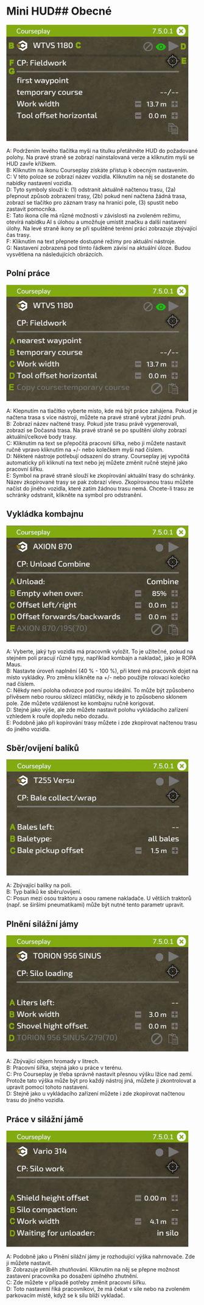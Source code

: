 # Mini HUD## Obecné

![Image](../assets/images/minihudhelp_general_0_0_478_305.png)

  
A: Podržením levého tlačítka myši na titulku přetáhněte HUD do požadované polohy. Na pravé straně se zobrazí nainstalovaná verze a kliknutím myši se HUD zavře křížkem.  
B: Kliknutím na ikonu Courseplay získáte přístup k obecným nastavením.  
C: V této poloze se zobrazí název vozidla. Kliknutím na něj se dostanete do nabídky nastavení vozidla.  
D: Tyto symboly slouží k: (1) odstranit aktuálně načtenou trasu, (2a) přepnout způsob zobrazení trasy, (2b) pokud není načtena žádná trasa, zobrazí se tlačítko pro záznam trasy na hranici pole, (3) spustit nebo zastavit pomocníka.  
E: Tato ikona cíle má různé možnosti v závislosti na zvoleném režimu, otevírá nabídku AI s úlohou a umožňuje umístit značku a další nastavení úlohy. Na levé straně ikony se při spuštěné terénní práci zobrazuje zbývající čas trasy.  
F: Kliknutím na text přepnete dostupné režimy pro aktuální nástroje.  
G: Nastavení zobrazená pod tímto řádkem závisí na aktuální úloze. Budou vysvětlena na následujících obrázcích.  


## Polní práce

![Image](../assets/images/minihudhelp_fieldwork_0_0_478_305.png)

  
A: Klepnutím na tlačítko vyberte místo, kde má být práce zahájena. Pokud je načtena trasa s více nástroji, můžete na pravé straně vybrat jízdní pruh.  
B: Zobrazí název načtené trasy. Pokud jste trasu právě vygenerovali, zobrazí se Dočasná trasa. Na pravé straně se po spuštění úlohy zobrazí aktuální/celkové body trasy.  
C: Kliknutím na text se přepočítá pracovní šířka, nebo ji můžete nastavit ručně vpravo kliknutím na +/- nebo kolečkem myši nad číslem.  
D: Některé nástroje potřebují odsazení do strany. Courseplay jej vypočítá automaticky při kliknutí na text nebo jej můžete změnit ručně stejně jako pracovní šířku.  
E: Symbol na pravé straně slouží ke zkopírování aktuální trasy do schránky. Název zkopírované trasy se pak zobrazí vlevo. Zkopírovanou trasu můžete načíst do jiného vozidla, které zatím žádnou trasu nemá. Chcete-li trasu ze schránky odstranit, klikněte na symbol pro odstranění.  


## Vykládka kombajnu

![Image](../assets/images/minihudhelp_combineunload_0_0_478_305.png)

  
A: Vyberte, jaký typ vozidla má pracovník vyložit. To je užitečné, pokud na stejném poli pracují různé typy, například kombajn a nakladač, jako je ROPA Maus.  
B: Nastavte úroveň naplnění (40 % - 100 %), při které má pracovník dojet na místo vykládky. Pro změnu klikněte na +/- nebo použijte rolovací kolečko nad číslem.  
C: Někdy není poloha odvozce pod rourou ideální. To může být způsobeno přívěsem nebo rourou sklízecí mlátičky, někdy je to způsobeno sklonem pole. Zde můžete vzdálenost ke kombajnu ručně korigovat.  
D: Stejné jako výše, ale zde můžete nastavit polohu vykládacího zařízení vzhledem k rouře dopředu nebo dozadu.  
E: Podobně jako při kopírování trasy můžete i zde zkopírovat načtenou trasu do jiného vozidla.  


## Sběr/ovíjení balíků

![Image](../assets/images/minihudhelp_balecollect_0_0_478_305.png)

  
A: Zbývající balíky na poli.  
B: Typ balíků ke sběru/ovíjení.  
C: Posun mezi osou traktoru a osou ramene nakladače. U větších traktorů (např. se širšími pneumatikami) může být nutné tento parametr upravit.  


## Plnění silážní jámy

![Image](../assets/images/minihudhelp_siloloader_0_0_478_305.png)

  
A: Zbývající objem hromady v litrech.  
B: Pracovní šířka, stejná jako u práce v terénu.  
C: Pro Courseplay je třeba správně nastavit přesnou výšku lžíce nad zemí. Protože tato výška může být pro každý nástroj jiná, můžete ji zkontrolovat a upravit pomocí tohoto nastavení.  
D: Stejně jako u vykládacího zařízení můžete i zde zkopírovat načtenou trasu do jiného vozidla.  


## Práce v silážní jámě

![Image](../assets/images/minihudhelp_siloworker_0_0_478_305.png)

  
A: Podobně jako u Plnění silážní jámy je rozhodující výška nahrnovače. Zde ji můžete nastavit.  
B: Zobrazuje průběh zhutňování. Kliknutím na něj se přepne možnost zastavení pracovníka po dosažení úplného zhutnění.  
C: Zde můžete v případě potřeby změnit pracovní šířku.  
D: Toto nastavení říká pracovníkovi, že má čekat v sile nebo na zvoleném parkovacím místě, když se k silu blíží vykladač.  


